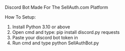 Discord Bot Made For The SellAuth.com Platform

How To Setup: 
1. Install Python 3.10 or above
2. Open cmd and type: pip install discord.py requests
3. Paste your discord bot token in
4. Run cmd and type python SellAuthBot.py
